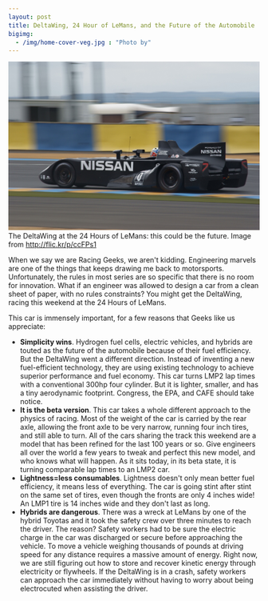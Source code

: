```yaml
---
layout: post
title: DeltaWing, 24 Hour of LeMans, and the Future of the Automobile
bigimg: 
  - /img/home-cover-veg.jpg : "Photo by"
---
```

<a href="/img/DeltaWing.jpg"><img class="img-responsive" title="DeltaWing at 24 Hours of LeMans" src="/img/DeltaWing.jpg" alt="DeltaWing at 24 Hours of LeMans" /></a>The DeltaWing at the 24 Hours of LeMans: this could be the future. Image from http://flic.kr/p/ccFPs1

When we say we are Racing Geeks, we aren't kidding. Engineering marvels are one of the things that keeps drawing me back to motorsports. Unfortunately, the rules in most series are so specific that there is no room for innovation. What if an engineer was allowed to design a car from a clean sheet of paper, with no rules constraints? You might get the DeltaWing, racing this weekend at the 24 Hours of LeMans.

This car is immensely important, for a few reasons that Geeks like us appreciate:

- **Simplicity wins**. Hydrogen fuel cells, electric vehicles, and hybrids are touted as the future of the automobile because of their fuel efficiency. But the DeltaWing went a different direction. Instead of inventing a new fuel-efficient technology, they are using existing technology to achieve superior performance and fuel economy. This car turns LMP2 lap times with a conventional 300hp four cylinder. But it is lighter, smaller, and has a tiny aerodynamic footprint. Congress, the EPA, and CAFE should take notice.
- **It is the beta version**. This car takes a whole different approach to the physics of racing. Most of the weight of the car is carried by the rear axle, allowing the front axle to be very narrow, running four inch tires, and still able to turn. All of the cars sharing the track this weekend are a model that has been refined for the last 100 years or so. Give engineers all over the world a few years to tweak and perfect this new model, and who knows what will happen. As it sits today, in its beta state, it is turning comparable lap times to an LMP2 car.
- **Lightness=less consumables**. Lightness doesn't only mean better fuel efficiency, it means less of everything. The car is going stint after stint on the same set of tires, even though the fronts are only 4 inches wide! An LMP1 tire is 14 inches wide and they don't last as long.
- **Hybrids are dangerous**. There was a wreck at LeMans by one of the hybrid Toyotas and it took the safety crew over three minutes to reach the driver. The reason? Safety workers had to be sure the electric charge in the car was discharged or secure before approaching the vehicle. To move a vehicle weighing thousands of pounds at driving speed for any distance requires a massive amount of energy. Right now, we are still figuring out how to store and recover kinetic energy through electricity or flywheels. If the DeltaWing is in a crash, safety workers can approach the car immediately without having to worry about being electrocuted when assisting the driver.


